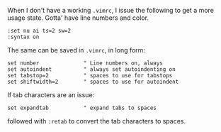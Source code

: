 When I don't have a working `.vimrc`, I issue the following
to get a more usage state.  Gotta' have line numbers and
color.

    :set nu ai ts=2 sw=2
    :syntax on

The same can be saved in `.vimrc`, in long form:

    set number              " Line numbers on, always
    set autoindent          " always set autoindenting on
    set tabstop=2           " spaces to use for tabstops
    set shiftwidth=2        " spaces to use for autoindent

If tab characters are an issue:

    set expandtab           " expand tabs to spaces

followed with `:retab` to convert the tab characters to
spaces.

